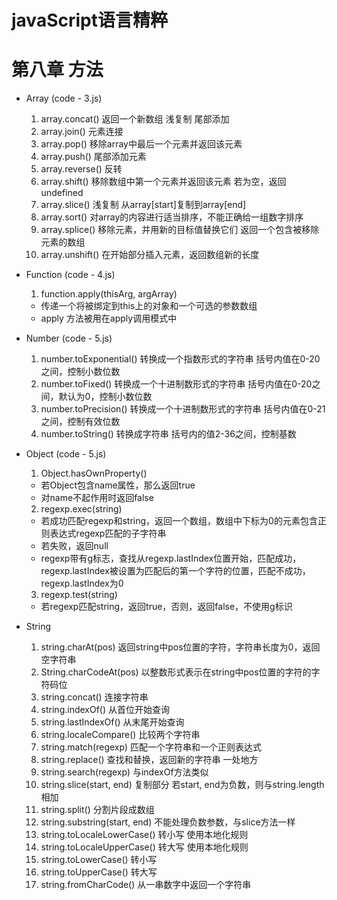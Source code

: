 # javaScript语言精粹 
# 第八章 方法  

- Array  (code - 3.js)
  1. array.concat() 返回一个新数组 浅复制 尾部添加
  2. array.join() 元素连接
  3. array.pop() 移除array中最后一个元素并返回该元素
  4. array.push() 尾部添加元素
  5. array.reverse() 反转
  6. array.shift() 移除数组中第一个元素并返回该元素 若为空，返回undefined
  7. array.slice() 浅复制 从array[start]复制到array[end]
  8. array.sort() 对array的内容进行适当排序，不能正确给一组数字排序
  9. array.splice() 移除元素，并用新的目标值替换它们 返回一个包含被移除元素的数组
  10. array.unshift() 在开始部分插入元素，返回数组新的长度

- Function (code - 4.js)
  1. function.apply(thisArg, argArray)
    - 传递一个将被绑定到this上的对象和一个可选的参数数组
    - apply 方法被用在apply调用模式中

- Number  (code - 5.js)
  1. number.toExponential()  转换成一个指数形式的字符串  括号内值在0-20之间，控制小数位数
  2. number.toFixed() 转换成一个十进制数形式的字符串 括号内值在0-20之间，默认为0，控制小数位数
  3. number.toPrecision() 转换成一个十进制数形式的字符串 括号内值在0-21之间，控制有效位数
  4. number.toString() 转换成字符串 括号内的值2-36之间，控制基数

- Object  (code - 5.js)
  1. Object.hasOwnProperty()
    - 若Object包含name属性，那么返回true
    - 对name不起作用时返回false
  2. regexp.exec(string)
    - 若成功匹配regexp和string，返回一个数组，数组中下标为0的元素包含正则表达式regexp匹配的子字符串
    - 若失败，返回null
    - regexp带有g标志，查找从regexp.lastIndex位置开始，匹配成功，regexp.lastIndex被设置为匹配后的第一个字符的位置，匹配不成功，regexp.lastIndex为0
  3. regexp.test(string)
    - 若regexp匹配string，返回true，否则，返回false，不使用g标识

- String
  1. string.charAt(pos) 返回string中pos位置的字符，字符串长度为0，返回空字符串
  2. String.charCodeAt(pos) 以整数形式表示在string中pos位置的字符的字符码位
  3. string.concat() 连接字符串
  4. string.indexOf() 从首位开始查询
  5. string.lastIndexOf() 从末尾开始查询
  6. string.localeCompare() 比较两个字符串
  7. string.match(regexp) 匹配一个字符串和一个正则表达式
  8. string.replace() 查找和替换，返回新的字符串 一处地方
  9. string.search(regexp) 与indexOf方法类似
  10. string.slice(start, end) 复制部分 若start, end为负数，则与string.length相加
  11. string.split() 分割片段成数组
  12. string.substring(start, end) 不能处理负数参数，与slice方法一样
  13. string.toLocaleLowerCase() 转小写 使用本地化规则
  14. string.toLocaleUpperCase() 转大写 使用本地化规则
  15. string.toLowerCase() 转小写 
  16. string.toUpperCase() 转大写
  17. string.fromCharCode() 从一串数字中返回一个字符串 
